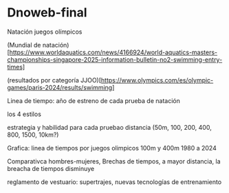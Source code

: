 # Dnoweb-final
Natación juegos olímpicos


(Mundial de natación)[https://www.worldaquatics.com/news/4166924/world-aquatics-masters-championships-singapore-2025-information-bulletin-no2-swimming-entry-times]

(resultados por categoría JJOO)[https://www.olympics.com/es/olympic-games/paris-2024/results/swimming]

Linea de tiempo: año de estreno de cada prueba de natación

los 4 estilos

estrategia y habilidad para cada pruebao distancia (50m, 100, 200, 400, 800, 1500, 10km?)

Grafica: linea de tiempos por juegos olimpicos 100m y 400m
1980 a 2024

Comparativca hombres-mujeres, Brechas de tiempos, a mayor distancia, la breacha de tiempos disminuye

reglamento de vestuario: supertrajes, nuevas tecnologías de entrenamiento
